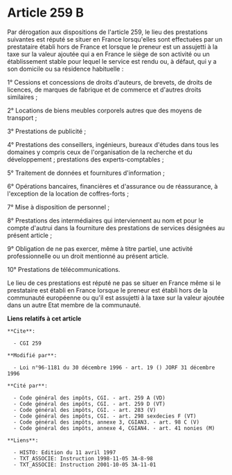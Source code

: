 # Article 259 B

Par dérogation aux dispositions de l'article 259, le lieu des prestations suivantes est réputé se situer en France
lorsqu'elles sont effectuées par un prestataire établi hors de France et lorsque le preneur est un assujetti à la taxe sur la
valeur ajoutée qui a en France le siège de son activité ou un établissement stable pour lequel le service est rendu ou, à
défaut, qui y a son domicile ou sa résidence habituelle :

1° Cessions et concessions de droits d'auteurs, de brevets, de droits de licences, de marques de fabrique et de commerce et
d'autres droits similaires ;

2° Locations de biens meubles corporels autres que des moyens de transport ;

3° Prestations de publicité ;

4° Prestations des conseillers, ingénieurs, bureaux d'études dans tous les domaines y compris ceux de l'organisation de la
recherche et du développement ; prestations des experts-comptables ;

5° Traitement de données et fournitures d'information ;

6° Opérations bancaires, financières et d'assurance ou de réassurance, à l'exception de la location de coffres-forts ;

7° Mise à disposition de personnel ;

8° Prestations des intermédiaires qui interviennent au nom et pour le compte d'autrui dans la fourniture des prestations de
services désignées au présent article ;

9° Obligation de ne pas exercer, même à titre partiel, une activité professionnelle ou un droit mentionné au présent article.

10° Prestations de télécommunications.

Le lieu de ces prestations est réputé ne pas se situer en France même si le prestataire est établi en France lorsque le
preneur est établi hors de la communauté européenne ou qu'il est assujetti à la taxe sur la valeur ajoutée dans un autre Etat
membre de la communauté.

**Liens relatifs à cet article**

	**Cite**:

	  - CGI 259

	**Modifié par**:

	  - Loi n°96-1181 du 30 décembre 1996 - art. 19 () JORF 31 décembre 1996

	**Cité par**:

	  - Code général des impôts, CGI. - art. 259 A (VD)
	  - Code général des impôts, CGI. - art. 259 D (VT)
	  - Code général des impôts, CGI. - art. 283 (V)
	  - Code général des impôts, CGI. - art. 298 sexdecies F (VT)
	  - Code général des impôts, annexe 3, CGIAN3. - art. 98 C (V)
	  - Code général des impôts, annexe 4, CGIAN4. - art. 41 nonies (M)

	**Liens**:

	  - HISTO: Edition du 11 avril 1997
	  - TXT_ASSOCIE: Instruction 1998-11-05 3A-8-98
	  - TXT_ASSOCIE: Instruction 2001-10-05 3A-11-01
